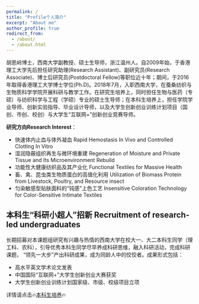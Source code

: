 ```yaml
---
permalink: /
title: "Profile个人简介"
excerpt: "About me"
author_profile: true
redirect_from: 
  - /about/
  - /about.html
---
```


胡恩岭博士，西南大学副教授、硕士生导师，浙江温州人。自2009年始，于香港理工大学先后担任研究助理(Research Assistant)、副研究员(Research Associate)、博士后研究员(Postdoctoral Fellow)等职位近十年；期间，于2016年取得香港理工大学博士学位(Ph.D)。2018年7月，入职西南大学，在蚕桑纺织与生物质科学学院开展科研与教学工作。在研究生培养上，同时担任生物与医药（专硕）与纺织科学与工程（学硕）专业的硕士生导师；在本科生培养上，担任学院学业导师、创新实验指导、毕业设计导师，以及大学生创新创业训练计划项目（国创、市创、校创）与大学生“互联网+”创新创业竞赛导师。

**研究方向Research Interest**：
- 快速体内止血与体外凝血
  Rapid Hemostasis In Vivo and Controlled Clotting In Vitro
- 湿润隐蔽组织再生与微环境重建
  Regeneration of Moisture and Private Tissue and Its Microenvironment Rebuild
- 功能性大健康纺织品及其产业化
  Functional Textiles for Massive Health
- 畜、禽、昆虫类生物质蛋白的高值化利用
  Utilization of Biomass Protein from Livestock, Poultry, and Resource insect
- 匀染敏感型贴肤面料的“钝感”上色工艺
  Insensitive Coloration Technology for Color-Sensitive Intimate Textiles


   
## 本科生“科研小超人”招新 Recruitment of research-led undergraduates
长期招募对本课题组研究有兴趣与热情的西南大学在校大一、大二本科生同学（理工科、农科），引导优秀本科生同学尽早养成科研思维，融入科研活动，完成科研课题， “领先一大步”产出科研成果，成为同龄人中的佼佼者。成果形式包括：
- 高水平英文学术论文发表
- 中国国际“互联网+”大学生创新创业大赛获奖
- 大学生创新创业训练计划国家级、市级、校级项目立项

详情请点击🔥[本科生培养](https://enlinghu.github.io/undergraduate/)🔥
